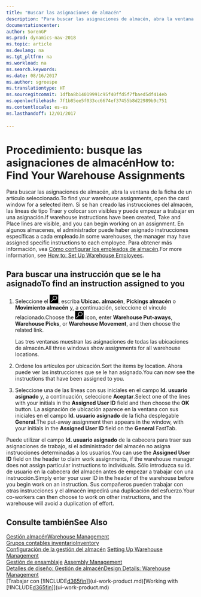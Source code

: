 ```yaml
---
title: "Buscar las asignaciones de almacén"
description: "Para buscar las asignaciones de almacén, abra la ventana de la ficha de un artículo seleccionado. Si se han creado las instrucciones del almacén, las líneas de tipo Traer y colocar son visibles y puede empezar a trabajar en una asignación. En algunos almacenes, el administrador puede haber asignado instrucciones específicas a cada empleado."
documentationcenter: 
author: SorenGP
ms.prod: dynamics-nav-2018
ms.topic: article
ms.devlang: na
ms.tgt_pltfrm: na
ms.workload: na
ms.search.keywords: 
ms.date: 08/16/2017
ms.author: sgroespe
ms.translationtype: HT
ms.sourcegitcommit: 1dfba8b14019991c95f40ffd5f7fbaed5df414eb
ms.openlocfilehash: 7f1b85ee5f033cc6674ef37455b8d22989b9c751
ms.contentlocale: es-es
ms.lasthandoff: 12/01/2017

---
```

# <a name="how-to-find-your-warehouse-assignments"></a><span data-ttu-id="e3e44-105">Procedimiento: busque las asignaciones de almacén</span><span class="sxs-lookup"><span data-stu-id="e3e44-105">How to: Find Your Warehouse Assignments</span></span>
<span data-ttu-id="e3e44-106">Para buscar las asignaciones de almacén, abra la ventana de la ficha de un artículo seleccionado.</span><span class="sxs-lookup"><span data-stu-id="e3e44-106">To find your warehouse assignments, open the card window for a selected item.</span></span> <span data-ttu-id="e3e44-107">Si se han creado las instrucciones del almacén, las líneas de tipo Traer y colocar son visibles y puede empezar a trabajar en una asignación.</span><span class="sxs-lookup"><span data-stu-id="e3e44-107">If warehouse instructions have been created, Take and Place lines are visible, and you can begin working on an assignment.</span></span> <span data-ttu-id="e3e44-108">En algunos almacenes, el administrador puede haber asignado instrucciones específicas a cada empleado.</span><span class="sxs-lookup"><span data-stu-id="e3e44-108">In some warehouses, the manager may have assigned specific instructions to each employee.</span></span> <span data-ttu-id="e3e44-109">Para obtener más información, vea [Cómo configurar los empleados de almacén](warehouse-how-to-set-up-warehouse-employees.md).</span><span class="sxs-lookup"><span data-stu-id="e3e44-109">For more information, see [How to: Set Up Warehouse Employees](warehouse-how-to-set-up-warehouse-employees.md).</span></span>

## <a name="to-find-an-instruction-assigned-to-you"></a><span data-ttu-id="e3e44-110">Para buscar una instrucción que se le ha asignado</span><span class="sxs-lookup"><span data-stu-id="e3e44-110">To find an instruction assigned to you</span></span>  
1.  <span data-ttu-id="e3e44-111">Seleccione el ![icono Buscar página o informe](media/ui-search/search_small.png "icono Buscar página o informe"), escriba **Ubicac. almacén**, **Pickings almacén** o **Movimiento almacén** y, a continuación, seleccione el vínculo relacionado.</span><span class="sxs-lookup"><span data-stu-id="e3e44-111">Choose the ![Search for Page or Report](media/ui-search/search_small.png "Search for Page or Report icon") icon, enter **Warehouse Put-aways**, **Warehouse Picks**, or **Warehouse Movement**, and then choose the related link.</span></span>

    <span data-ttu-id="e3e44-112">Las tres ventanas muestran las asignaciones de todas las ubicaciones de almacén.</span><span class="sxs-lookup"><span data-stu-id="e3e44-112">All three windows show assignments for all warehouse locations.</span></span>  

2. <span data-ttu-id="e3e44-113">Ordene los artículos por ubicación.</span><span class="sxs-lookup"><span data-stu-id="e3e44-113">Sort the items by location.</span></span> <span data-ttu-id="e3e44-114">Ahora puede ver las instrucciones que se le han asignado.</span><span class="sxs-lookup"><span data-stu-id="e3e44-114">You can now see the instructions that have been assigned to you.</span></span>  
3. <span data-ttu-id="e3e44-115">Seleccione una de las líneas con sus iniciales en el campo **Id. usuario asignado** y, a continuación, seleccione **Aceptar**.</span><span class="sxs-lookup"><span data-stu-id="e3e44-115">Select one of the lines with your initials in the **Assigned User ID** field and then choose the **OK** button.</span></span> <span data-ttu-id="e3e44-116">La asignación de ubicación aparece en la ventana con sus iniciales en el campo **Id. usuario asignado** de la ficha desplegable **General**.</span><span class="sxs-lookup"><span data-stu-id="e3e44-116">The put-away assignment then appears in the window, with your initials in the **Assigned User ID** field on the **General** FastTab.</span></span>  

<span data-ttu-id="e3e44-117">Puede utilizar el campo **Id. usuario asignado** de la cabecera para traer sus asignaciones de trabajo, si el administrador del almacén no asigna instrucciones determinadas a los usuarios.</span><span class="sxs-lookup"><span data-stu-id="e3e44-117">You can use the **Assigned User ID** field on the header to claim work assignments, if the warehouse manager does not assign particular instructions to individuals.</span></span> <span data-ttu-id="e3e44-118">Sólo introduzca su id. de usuario en la cabecera del almacén antes de empezar a trabajar con una instrucción.</span><span class="sxs-lookup"><span data-stu-id="e3e44-118">Simply enter your user ID in the header of the warehouse before you begin work on an instruction.</span></span> <span data-ttu-id="e3e44-119">Sus compañeros pueden trabajar con otras instrucciones y el almacén impedirá una duplicación del esfuerzo.</span><span class="sxs-lookup"><span data-stu-id="e3e44-119">Your co-workers can then choose to work on other instructions, and the warehouse will avoid a duplication of effort.</span></span>  

## <a name="see-also"></a><span data-ttu-id="e3e44-120">Consulte también</span><span class="sxs-lookup"><span data-stu-id="e3e44-120">See Also</span></span>  
[<span data-ttu-id="e3e44-121">Gestión almacén</span><span class="sxs-lookup"><span data-stu-id="e3e44-121">Warehouse Management</span></span>](warehouse-manage-warehouse.md)  
[<span data-ttu-id="e3e44-122">Grupos contables inventario</span><span class="sxs-lookup"><span data-stu-id="e3e44-122">Inventory</span></span>](inventory-manage-inventory.md)  
<span data-ttu-id="e3e44-123">[Configuración de la gestión del almacén](warehouse-setup-warehouse.md)   </span><span class="sxs-lookup"><span data-stu-id="e3e44-123">[Setting Up Warehouse Management](warehouse-setup-warehouse.md)   </span></span>  
<span data-ttu-id="e3e44-124">[Gestión de ensamblaje](assembly-assemble-items.md)  </span><span class="sxs-lookup"><span data-stu-id="e3e44-124">[Assembly Management](assembly-assemble-items.md)  </span></span>  
[<span data-ttu-id="e3e44-125">Detalles de diseño: Gestión de almacén</span><span class="sxs-lookup"><span data-stu-id="e3e44-125">Design Details: Warehouse Management</span></span>](design-details-warehouse-management.md)  
<span data-ttu-id="e3e44-126">[Trabajar con [!INCLUDE[d365fin](includes/d365fin_md.md)]](ui-work-product.md)</span><span class="sxs-lookup"><span data-stu-id="e3e44-126">[Working with [!INCLUDE[d365fin](includes/d365fin_md.md)]](ui-work-product.md)</span></span> 

